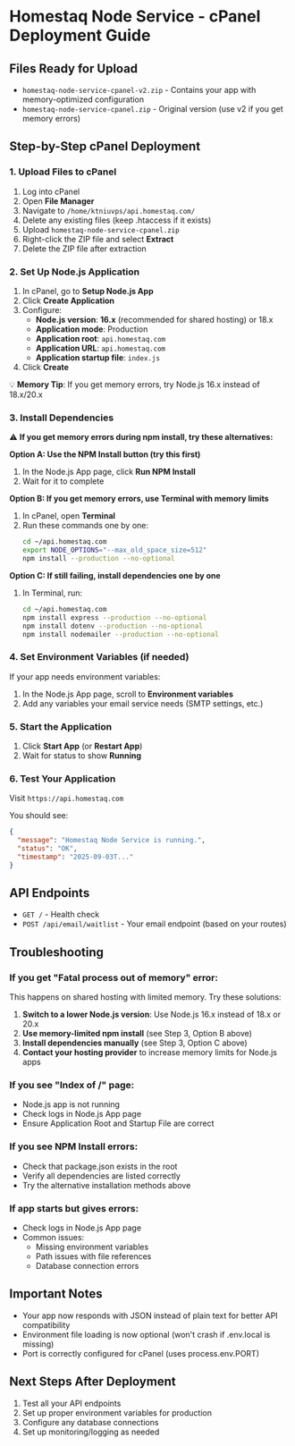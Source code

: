 # Homestaq Node Service - cPanel Deployment Guide

## Files Ready for Upload

- `homestaq-node-service-cpanel-v2.zip` - Contains your app with memory-optimized configuration
- `homestaq-node-service-cpanel.zip` - Original version (use v2 if you get memory errors)

## Step-by-Step cPanel Deployment

### 1. Upload Files to cPanel

1. Log into cPanel
2. Open **File Manager**
3. Navigate to `/home/ktniuvps/api.homestaq.com/`
4. Delete any existing files (keep .htaccess if it exists)
5. Upload `homestaq-node-service-cpanel.zip`
6. Right-click the ZIP file and select **Extract**
7. Delete the ZIP file after extraction

### 2. Set Up Node.js Application

1. In cPanel, go to **Setup Node.js App**
2. Click **Create Application**
3. Configure:
   - **Node.js version**: **16.x** (recommended for shared hosting) or 18.x
   - **Application mode**: Production
   - **Application root**: `api.homestaq.com`
   - **Application URL**: `api.homestaq.com`
   - **Application startup file**: `index.js`
4. Click **Create**

💡 **Memory Tip**: If you get memory errors, try Node.js 16.x instead of 18.x/20.x

### 3. Install Dependencies

⚠️ **If you get memory errors during npm install, try these alternatives:**

**Option A: Use the NPM Install button (try this first)**

1. In the Node.js App page, click **Run NPM Install**
2. Wait for it to complete

**Option B: If you get memory errors, use Terminal with memory limits**

1. In cPanel, open **Terminal**
2. Run these commands one by one:
   ```bash
   cd ~/api.homestaq.com
   export NODE_OPTIONS="--max_old_space_size=512"
   npm install --production --no-optional
   ```

**Option C: If still failing, install dependencies one by one**

1. In Terminal, run:
   ```bash
   cd ~/api.homestaq.com
   npm install express --production --no-optional
   npm install dotenv --production --no-optional
   npm install nodemailer --production --no-optional
   ```

### 4. Set Environment Variables (if needed)

If your app needs environment variables:

1. In the Node.js App page, scroll to **Environment variables**
2. Add any variables your email service needs (SMTP settings, etc.)

### 5. Start the Application

1. Click **Start App** (or **Restart App**)
2. Wait for status to show **Running**

### 6. Test Your Application

Visit `https://api.homestaq.com`

You should see:

```json
{
  "message": "Homestaq Node Service is running.",
  "status": "OK",
  "timestamp": "2025-09-03T..."
}
```

## API Endpoints

- `GET /` - Health check
- `POST /api/email/waitlist` - Your email endpoint (based on your routes)

## Troubleshooting

### If you get "Fatal process out of memory" error:

This happens on shared hosting with limited memory. Try these solutions:

1. **Switch to a lower Node.js version**: Use Node.js 16.x instead of 18.x or 20.x
2. **Use memory-limited npm install** (see Step 3, Option B above)
3. **Install dependencies manually** (see Step 3, Option C above)
4. **Contact your hosting provider** to increase memory limits for Node.js apps

### If you see "Index of /" page:

- Node.js app is not running
- Check logs in Node.js App page
- Ensure Application Root and Startup File are correct

### If you see NPM Install errors:

- Check that package.json exists in the root
- Verify all dependencies are listed correctly
- Try the alternative installation methods above

### If app starts but gives errors:

- Check logs in Node.js App page
- Common issues:
  - Missing environment variables
  - Path issues with file references
  - Database connection errors

## Important Notes

- Your app now responds with JSON instead of plain text for better API compatibility
- Environment file loading is now optional (won't crash if .env.local is missing)
- Port is correctly configured for cPanel (uses process.env.PORT)

## Next Steps After Deployment

1. Test all your API endpoints
2. Set up proper environment variables for production
3. Configure any database connections
4. Set up monitoring/logging as needed
